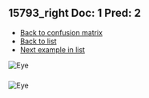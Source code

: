 ## 15793_right Doc: 1 Pred: 2
- [Back to confusion matrix](https://github.com/juliandewit/kaggle_retinopathy/blob/master/matrix.md)
- [Back to list](https://github.com/juliandewit/kaggle_retinopathy/blob/master/lists/12/list.md)
- [Next example in list](https://github.com/juliandewit/kaggle_retinopathy/blob/master/lists/12/15/15885_right.md)

![Eye](https://retinopaty.blob.core.windows.net/size1024/15793_right_1.jpeg)

### 

![Eye]()

